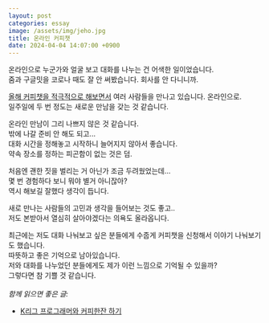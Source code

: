 ```yaml
---
layout: post
categories: essay
image: /assets/img/jeho.jpg
title: 온라인 커피챗
date: 2024-04-04 14:07:00 +0900
---
```


온라인으로 누군가와 얼굴 보고 대화를 나누는 건 어색한 일이었습니다.  
줌과 구글밋을 코로나 때도 잘 안 써봤습니다. 회사를 안 다니니까.

[올해 커피챗을 적극적으로 해보면서](/essay/2024/01/05/coffee-with-coffee-developer.html) 여러 사람들을 만나고 있습니다. 온라인으로.  
일주일에 두 번 정도는 새로운 만남을 갖는 것 같습니다.

온라인 만남이 그리 나쁘지 않은 것 같습니다.  
밖에 나갈 준비 안 해도 되고...  
대화 시간을 정해놓고 시작하니 늘어지지 않아서 좋습니다.  
약속 장소를 정하는 피곤함이 없는 것은 덤.

처음엔 괜한 짓을 벌리는 거 아닌가 조금 두려웠었는데...  
몇 번 경험하다 보니 뭐야 별거 아니잖아?  
역시 해보길 잘했다 생각이 듭니다.

새로 만나는 사람들의 고민과 생각을 들어보는 것도 좋고..  
저도 본받아서 열심히 살아야겠다는 의욕도 올라옵니다.

최근에는 저도 대화 나눠보고 싶은 분들에게 수줍게 커피챗을 신청해서 이야기 나눠보기도 했습니다.  
따뜻하고 좋은 기억으로 남아있습니다.  
저와 대화를 나누었던 분들에게도 제가 이런 느낌으로 기억될 수 있을까?  
그렇다면 참 기쁠 것 같습니다.
<br>
<br>
*함께 읽으면 좋은 글:*
* [K리그 프로그래머와 커피한잔 하기](/essay/2024/01/05/coffee-with-coffee-developer.html)
